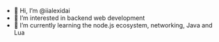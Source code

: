 - 👋 Hi, I’m @iialexidai
- 👀 I’m interested in backend web development
- 🌱 I’m currently learning the node.js ecosystem, networking, Java and Lua

<!---
iialexidai/iialexidai is a ✨ special ✨ repository because its `README.md` (this file) appears on your GitHub profile.
You can click the Preview link to take a look at your changes.
--->
